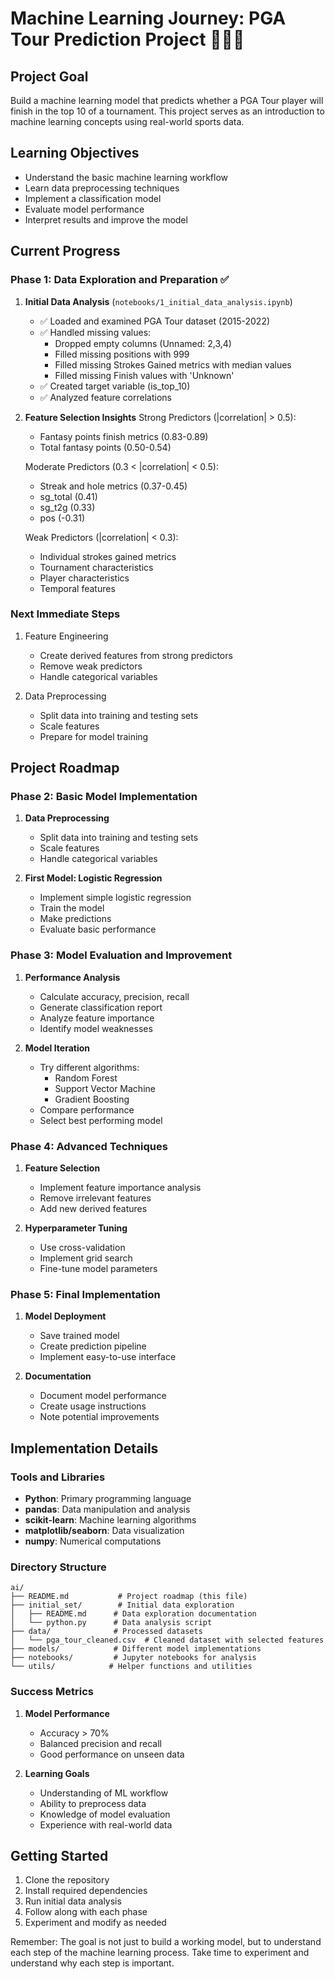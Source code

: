 # Machine Learning Journey: PGA Tour Prediction Project 🏌️‍♂️🤖

## Project Goal
Build a machine learning model that predicts whether a PGA Tour player will finish in the top 10 of a tournament. This project serves as an introduction to machine learning concepts using real-world sports data.

## Learning Objectives
- Understand the basic machine learning workflow
- Learn data preprocessing techniques
- Implement a classification model
- Evaluate model performance
- Interpret results and improve the model

## Current Progress

### Phase 1: Data Exploration and Preparation ✅
1. **Initial Data Analysis** (`notebooks/1_initial_data_analysis.ipynb`)
   - ✅ Loaded and examined PGA Tour dataset (2015-2022)
   - ✅ Handled missing values:
     - Dropped empty columns (Unnamed: 2,3,4)
     - Filled missing positions with 999
     - Filled missing Strokes Gained metrics with median values
     - Filled missing Finish values with 'Unknown'
   - ✅ Created target variable (is_top_10)
   - ✅ Analyzed feature correlations

2. **Feature Selection Insights**
   Strong Predictors (|correlation| > 0.5):
   - Fantasy points finish metrics (0.83-0.89)
   - Total fantasy points (0.50-0.54)

   Moderate Predictors (0.3 < |correlation| < 0.5):
   - Streak and hole metrics (0.37-0.45)
   - sg_total (0.41)
   - sg_t2g (0.33)
   - pos (-0.31)

   Weak Predictors (|correlation| < 0.3):
   - Individual strokes gained metrics
   - Tournament characteristics
   - Player characteristics
   - Temporal features

### Next Immediate Steps
1. Feature Engineering
   - Create derived features from strong predictors
   - Remove weak predictors
   - Handle categorical variables

2. Data Preprocessing
   - Split data into training and testing sets
   - Scale features
   - Prepare for model training

## Project Roadmap

### Phase 2: Basic Model Implementation
1. **Data Preprocessing**
   - Split data into training and testing sets
   - Scale features
   - Handle categorical variables
   
2. **First Model: Logistic Regression**
   - Implement simple logistic regression
   - Train the model
   - Make predictions
   - Evaluate basic performance

### Phase 3: Model Evaluation and Improvement
1. **Performance Analysis**
   - Calculate accuracy, precision, recall
   - Generate classification report
   - Analyze feature importance
   - Identify model weaknesses

2. **Model Iteration**
   - Try different algorithms:
     - Random Forest
     - Support Vector Machine
     - Gradient Boosting
   - Compare performance
   - Select best performing model

### Phase 4: Advanced Techniques
1. **Feature Selection**
   - Implement feature importance analysis
   - Remove irrelevant features
   - Add new derived features

2. **Hyperparameter Tuning**
   - Use cross-validation
   - Implement grid search
   - Fine-tune model parameters

### Phase 5: Final Implementation
1. **Model Deployment**
   - Save trained model
   - Create prediction pipeline
   - Implement easy-to-use interface

2. **Documentation**
   - Document model performance
   - Create usage instructions
   - Note potential improvements

## Implementation Details

### Tools and Libraries
- **Python**: Primary programming language
- **pandas**: Data manipulation and analysis
- **scikit-learn**: Machine learning algorithms
- **matplotlib/seaborn**: Data visualization
- **numpy**: Numerical computations

### Directory Structure
```
ai/
├── README.md           # Project roadmap (this file)
├── initial_set/        # Initial data exploration
│   ├── README.md      # Data exploration documentation
│   └── python.py      # Data analysis script
├── data/              # Processed datasets
│   └── pga_tour_cleaned.csv  # Cleaned dataset with selected features
├── models/            # Different model implementations
├── notebooks/         # Jupyter notebooks for analysis
└── utils/            # Helper functions and utilities
```

### Success Metrics
1. **Model Performance**
   - Accuracy > 70%
   - Balanced precision and recall
   - Good performance on unseen data

2. **Learning Goals**
   - Understanding of ML workflow
   - Ability to preprocess data
   - Knowledge of model evaluation
   - Experience with real-world data

## Getting Started
1. Clone the repository
2. Install required dependencies
3. Run initial data analysis
4. Follow along with each phase
5. Experiment and modify as needed

Remember: The goal is not just to build a working model, but to understand each step of the machine learning process. Take time to experiment and understand why each step is important.
